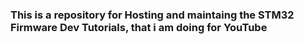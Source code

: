 ### This is a repository for Hosting and maintaing the STM32 Firmware Dev Tutorials, that i am doing for YouTube